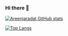 ### Hi there 👋

<!--
**areenjaradat/areenjaradat** is a ✨ _special_ ✨ repository because its `README.md` (this file) appears on your GitHub profile.

Here are some ideas to get you started:

- 🔭 I’m currently working on ...
- 🌱 I’m currently learning ...
- 👯 I’m looking to collaborate on ...
- 🤔 I’m looking for help with ...
- 💬 Ask me about ...
- 📫 How to reach me: ...
- 😄 Pronouns: ...
- ⚡ Fun fact: ...
-->
[![Areenjaradat GitHub stats](https://github-readme-stats.vercel.app/api?username=areenjaradat&theme=dark&show_icons=true)](https://github.com/areenjaradat)


[Areenjaradat GitHub stats]: https://github-readme-stats.vercel.app/api/pin/?username=areenjaradat&repo=github-readme-stats&cache_seconds=86400&theme=vision-friendly-dark

[![Top Langs](https://github-readme-stats.vercel.app/api/top-langs/?username=areenjaradat&theme=dark&show_icons=true)](https://github.com/areenjaradat)
